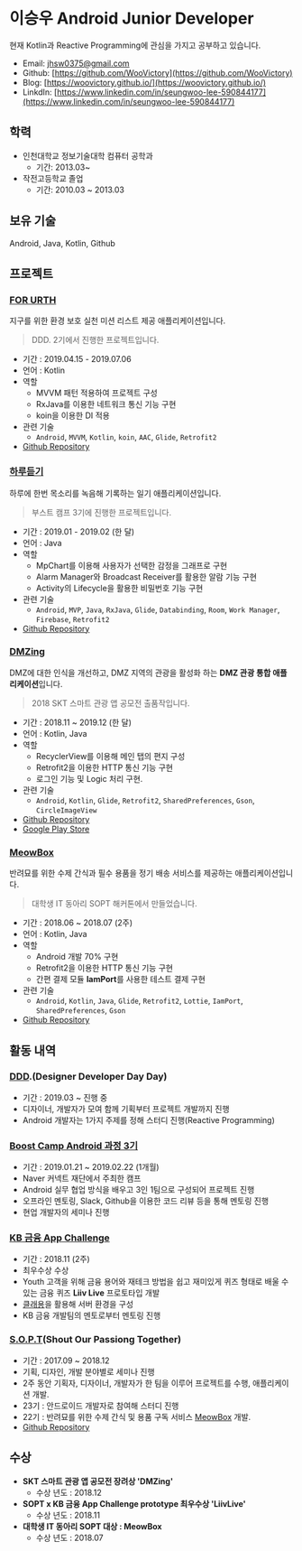 
# 이승우 Android Junior Developer

현재 Kotlin과 Reactive Programming에 관심을 가지고 공부하고 있습니다.

- Email: [jhsw0375@gmail.com](mailto:jhsw0375@gmail.com)
- Github: [https://github.com/WooVictory](https://github.com/WooVictory)
- Blog: [https://woovictory.github.io/](https://woovictory.github.io/)
- LinkdIn: [https://www.linkedin.com/in/seungwoo-lee-590844177](https://www.linkedin.com/in/seungwoo-lee-590844177)

## **학력**

- 인천대학교 정보기술대학 컴퓨터 공학과
  - 기간: 2013.03~
- 작전고등학교 졸업
  - 기간: 2010.03 ~ 2013.03

## **보유 기술**

Android, Java, Kotlin, Github

## **프로젝트**

### [FOR URTH](https://github.com/desingdeveloperdayday/PickedUpMole_ForEarthForUs)

지구를 위한 환경 보호 실천 미션 리스트 제공 애플리케이션입니다.

> DDD. 2기에서 진행한 프로젝트입니다.

- 기간 : 2019.04.15 - 2019.07.06
- 언어 : Kotlin
- 역할
  - MVVM 패턴 적용하여 프로젝트 구성
  - RxJava를 이용한 네트워크 통신 기능 구현
  - koin을 이용한 DI 적용
- 관련 기술
  - `Android`, `MVVM`, `Kotlin`, `koin`, `AAC`, `Glide`, `Retrofit2`
- [Github Repository](https://github.com/desingdeveloperdayday/PickedUpMole_ForEarthForUs)


### [하루듣기](https://github.com/WooVictory/boostcamp3_H)

하루에 한번 목소리를 녹음해 기록하는 일기 애플리케이션입니다.

> 부스트 캠프 3기에 진행한 프로젝트입니다.

- 기간 : 2019.01 - 2019.02 (한 달)
- 언어 : Java
- 역할
  - MpChart를 이용해 사용자가 선택한 감정을 그래프로 구현
  - Alarm Manager와 Broadcast Receiver를 활용한 알람 기능 구현
  - Activity의 Lifecycle을 활용한 비밀번호 기능 구현
- 관련 기술
  - `Android`, `MVP`, `Java`, `RxJava`, `Glide`, `Databinding`, `Room`, `Work Manager`, `Firebase`, `Retrofit2`
- [Github Repository](https://github.com/WooVictory/boostcamp3_H)

### [DMZing](https://github.com/WooVictory/DMZing-Andorid)

DMZ에 대한 인식을 개선하고, DMZ 지역의 관광을 활성화 하는 **DMZ 관광 통합 애플리케이션**입니다.

> 2018 SKT 스마트 관광 앱 공모전 출품작입니다.

- 기간 : 2018.11 ~ 2019.12 (한 달)
- 언어 : Kotlin, Java
- 역할
  - RecyclerView를 이용해 메인 탭의 편지 구성
  - Retrofit2을 이용한 HTTP 통신 기능 구현
  - 로그인 기능 및 Logic 처리 구현.
- 관련 기술
  - `Android`, `Kotlin`, `Glide`, `Retrofit2`, `SharedPreferences`, `Gson`, `CircleImageView`
- [Github Repository](https://github.com/WooVictory/DMZing-Andorid)
- [Google Play Store](https://play.google.com/store/apps/details?id=dmzing.workd)

### [MeowBox](https://github.com/WooVictory/MeowBox-Android)

반려묘를 위한 수제 간식과 필수 용품을 정기 배송 서비스를 제공하는 애플리케이션입니다.

> 대학생 IT 동아리 SOPT 해커톤에서 만들었습니다.

- 기간 : 2018.06 ~ 2018.07 (2주)
- 언어 : Kotlin, Java
- 역할
  - Android 개발 70% 구현
  - Retrofit2을 이용한 HTTP 통신 기능 구현
  - 간편 결제 모듈 **IamPort**를 사용한 테스트 결제 구현
- 관련 기술
  - `Android`, `Kotlin`, `Java`, `Glide`, `Retrofit2`, `Lottie`, `IamPort`, `SharedPreferences`, `Gson`
- [Github Repository](https://github.com/WooVictory/MeowBox-Android)

## 활동 내역

### [DDD](https://medium.com/@dddstudy1).(Designer Developer Day Day)

- 기간 : 2019.03 ~ 진행 중
- 디자이너, 개발자가 모여 함께 기획부터 프로젝트 개발까지 진행
- Android 개발자는 1가지 주제를 정해 스터디 진행(Reactive Programming)

### [Boost Camp Android 과정 3기](http://boostcamp.connect.or.kr/)

- 기간 : 2019.01.21 ~ 2019.02.22 (1개월)
- Naver 커넥트 재단에서 주최한 캠프
- Android 실무 협업 방식을 배우고 3인 1팀으로 구성되어 프로젝트 진행
- 오프라인 멘토링, Slack, Github을 이용한 코드 리뷰 등을 통해 멘토링 진행
- 현업 개발자의 세미나 진행

### [KB 금융 App Challenge](http://www.fntimes.com/html/view.php?ud=201811271902378538179ad43907_18)

- 기간 : 2018.11 (2주)
- 최우수상 수상
- Youth 고객을 위해 금융 용어와 재테크 방법을 쉽고 재미있게 퀴즈 형태로 배울 수 있는 금융 퀴즈 **Liiv Live** 프로토타입 개발
- [클래용](http://www.clayong.com/)을 활용해 서버 환경을 구성
- KB 금융 개발팀의 멘토로부터 멘토링 진행

### [S.O.P.T](http://sopt.org/wp/)(Shout Our Passiong Together)

- 기간 : 2017.09 ~ 2018.12
- 기획, 디자인, 개발 분야별로 세미나 진행
- 2주 동안 기획자, 디자이너, 개발자가 한 팀을 이루어 프로젝트를 수행, 애플리케이션 개발.
- 23기 : 안드로이드 개발자로 참여해 스터디 진행
- 22기 : 반려묘를 위한 수제 간식 및 용품 구독 서비스 [MeowBox](https://github.com/WooVictory/MeowBox-Android) 개발.
- [Github Repository](https://github.com/WooVictory/Inno_SOPT_22th_Android)

## **수상**

- **SKT 스마트 관광 앱 공모전 장려상 'DMZing'**
  - 수상 년도 : 2018.12
- **SOPT x KB 금융 App Challenge prototype 최우수상 'LiivLive'**
  - 수상 년도 : 2018.11
- **대학생 IT 동아리 SOPT 대상 : MeowBox**
  - 수상 년도 : 2018.07

